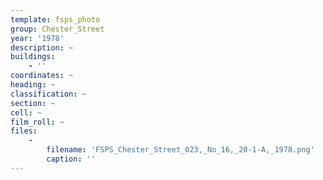 ```yaml
---
template: fsps_photo
group: Chester_Street
year: '1978'
description: ~
buildings:
    - ''
coordinates: ~
heading: ~
classification: ~
section: ~
cell: ~
film_roll: ~
files:
    -
        filename: 'FSPS_Chester_Street_023,_No_16,_20-1-A,_1978.png'
        caption: ''
---
```

